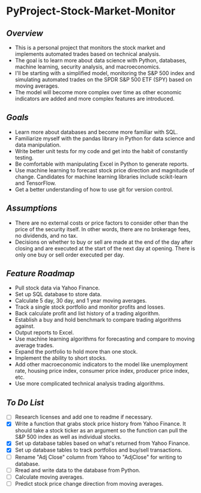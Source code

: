 # PyProject-Stock-Market-Monitor
## *Overview*
- This is a personal project that monitors the stock market and implements automated trades based on technical analysis.
- The goal is to learn more about data science with Python, databases, machine learning, security analysis, and macroeconomics.
- I'll be starting with a simplified model, monitoring the S&P 500 index and simulating automated trades on the SPDR S&P 500 ETF (SPY) based on moving averages.
- The model will become more complex over time as other economic indicators are added and more complex features are introduced.

## *Goals*
- Learn more about databases and become more familiar with SQL.
- Familiarize myself with the pandas library in Python for data science and data manipulation.
- Write better unit tests for my code and get into the habit of constantly testing.
- Be comfortable with manipulating Excel in Python to generate reports.
- Use machine learning to forecast stock price direction and magnitude of change. Candidates for machine learning libraries include scikit-learn and TensorFlow.
- Get a better understanding of how to use git for version control.

## *Assumptions*
- There are no external costs or price factors to consider other than the price of the security itself. In other words, there are no brokerage fees, no dividends, and no tax.
- Decisions on whether to buy or sell are made at the end of the day after closing and are executed at the start of the next day at opening. There is only one buy or sell order executed per day.

## *Feature Roadmap*
- Pull stock data via Yahoo Finance.
- Set up SQL database to store data.
- Calculate 5 day, 30 day, and 1 year moving averages.
- Track a single stock portfolio and monitor profits and losses.
- Back calculate profit and list history of a trading algorithm.
- Establish a buy and hold benchmark to compare trading algorithms against.
- Output reports to Excel.
- Use machine learning algorithms for forecasting and compare to moving average trades.
- Expand the portfolio to hold more than one stock.
- Implement the ability to short stocks.
- Add other macroeconomic indicators to the model like unemployment rate, housing price index, consumer price index, producer price index, etc.
- Use more complicated technical analysis trading algorithms.

## *To Do List*
- [ ] Research licenses and add one to readme if necessary.
- [x] Write a function that grabs stock price history from Yahoo Finance. It should take a stock ticker as an argument so the function can pull the S&P 500 index as well as individual stocks.
- [x] Set up database tables based on what's returned from Yahoo Finance.
- [x] Set up database tables to track portfolios and buy/sell transactions.
- [ ] Rename "Adj Close" column from Yahoo to "AdjClose" for writing to database.
- [ ] Rread and write data to the database from Python.
- [ ] Calculate moving averages.
- [ ] Predict stock price change direction from moving averages.